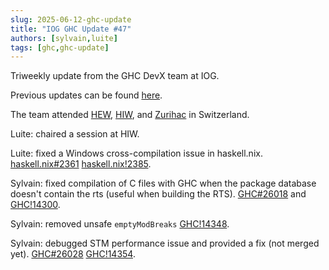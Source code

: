 ```yaml
---
slug: 2025-06-12-ghc-update
title: "IOG GHC Update #47"
authors: [sylvain,luite]
tags: [ghc,ghc-update]
---
```


Triweekly update from the GHC DevX team at IOG.

<!-- truncate -->

Previous updates can be found [here](https://engineering.iog.io/tags/ghc-update).

The team attended
[HEW](https://haskell.foundation/events/2025-haskell-ecosystem-workshop.html),
[HIW](https://haskell.foundation/events/2025-haskell-implementors-workshop.html),
and [Zurihac](https://zfoh.ch/zurihac2025/) in Switzerland.


Luite: chaired a session at HIW.

Luite: fixed a Windows cross-compilation issue in haskell.nix.
[haskell.nix#2361](https://github.com/input-output-hk/haskell.nix/issues/2361)
[haskell.nix!2385](https://github.com/input-output-hk/haskell.nix/pull/2385).

Sylvain: fixed compilation of C files with GHC when the package database doesn't
contain the rts (useful when building the RTS).
[GHC#26018](https://gitlab.haskell.org/ghc/ghc/-/issues/26018) and
[GHC!14300](https://gitlab.haskell.org/ghc/ghc/-/merge_requests/14300).

Sylvain: removed unsafe `emptyModBreaks`
[GHC!14348](https://gitlab.haskell.org/ghc/ghc/-/merge_requests/14348).

Sylvain: debugged STM performance issue and provided a fix (not merged yet).
[GHC#26028](https://gitlab.haskell.org/ghc/ghc/-/issues/26028)
[GHC!14354](https://gitlab.haskell.org/ghc/ghc/-/merge_requests/14354).
